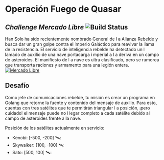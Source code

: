 # Operación Fuego de Quasar
## _Challenge Mercado Libre_ ![Build Status](https://travis-ci.org/joemccann/dillinger.svg?branch=master)

Han Solo ha sido recientemente nombrado General de l a Alianza Rebelde y busca dar un gran golpe contra el Imperio Galáctico para reavivar la llama de la resistencia. El servicio de inteligencia rebelde ha detectado un l lamado de auxilio de una nave portacarga i mperial a l a deriva en un campo de asteroides. El manifiesto de l a nave es ultra clasificado, pero se rumorea que transporta raciones y armamento para una legión entera. [![Mercado Libre](https://http2.mlstatic.com/frontend-assets/ui-navigation/5.14.5/mercadolibre/180x180.png)](https://www.mercadolibre.com.mx/)

## Desafío

Como jefe de comunicaciones rebelde, tu misión es crear un programa en Golang que retorne la fuente y contenido del mensaje de auxilio. Para esto, cuentas con tres satélites que te permitirán triangular l a posición, ¡pero cuidado! el mensaje puede no l legar completo a cada satélite debido al campo de asteroides frente a la nave.

Posición de los satélites actualmente en servicio:

- Kenobi: [-500, -200] 🛰️:
- Skywalker: [100, -100] 🛰️:
- Sato: [500, 100] 🛰️:
